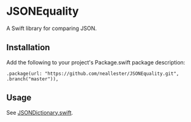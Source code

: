 # JSONEquality
A Swift library for comparing JSON.

## Installation

Add the following to your project's Package.swift package description:

```
.package(url: "https://github.com/neallester/JSONEquality.git", .branch("master")),
```
## Usage

See [JSONDictionary.swift]().


